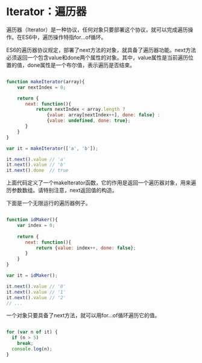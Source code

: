 # Iterator：遍历器

遍历器（Iterator）是一种协议，任何对象只要部署这个协议，就可以完成遍历操作。在ES6中，遍历操作特指for...of循环。

ES6的遍历器协议规定，部署了next方法的对象，就具备了遍历器功能。next方法必须返回一个包含value和done两个属性的对象。其中，value属性是当前遍历位置的值，done属性是一个布尔值，表示遍历是否结束。

```javascript

function makeIterator(array){
    var nextIndex = 0;

    return {
       next: function(){
           return nextIndex < array.length ?
               {value: array[nextIndex++], done: false} :
               {value: undefined, done: true};
       }
    }
}

var it = makeIterator(['a', 'b']);

it.next().value // 'a'
it.next().value // 'b'
it.next().done  // true

```
上面代码定义了一个makeIterator函数，它的作用是返回一个遍历器对象，用来遍历参数数组。请特别注意，next返回值的构造。

下面是一个无限运行的遍历器例子。

```javascript

function idMaker(){
    var index = 0;
    
    return {
       next: function(){
           return {value: index++, done: false};
       }
    }
}

var it = idMaker();

it.next().value // '0'
it.next().value // '1'
it.next().value // '2'
// ...

```

一个对象只要具备了next方法，就可以用for...of循环遍历它的值。

```javascript

for (var n of it) {
  if (n > 5)
    break;
  console.log(n);
}

```

